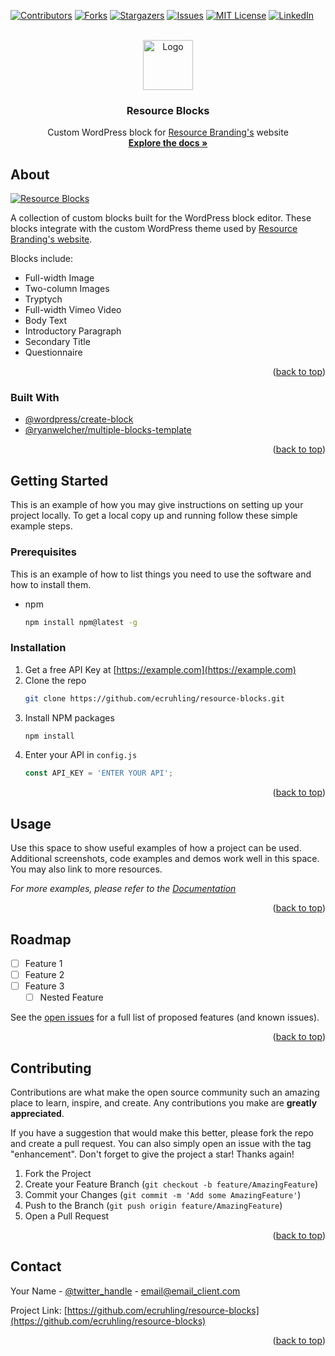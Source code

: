 <div id="top"></div>

<!-- PROJECT SHIELDS -->
[![Contributors][contributors-shield]][contributors-url]
[![Forks][forks-shield]][forks-url]
[![Stargazers][stars-shield]][stars-url]
[![Issues][issues-shield]][issues-url]
[![MIT License][license-shield]][license-url]
[![LinkedIn][linkedin-shield]][linkedin-url]



<!-- PROJECT LOGO -->
<br />
<div align="center">
  <a href="https://github.com/ecruhling/resource-blocks">
    <img src="images/logo.png" alt="Logo" width="80" height="80">
  </a>

<h3 align="center">Resource Blocks</h3>

  <p align="center">
    Custom WordPress block for <a href="https://resourceatlanta.com">Resource Branding's</a> website
    <br />
    <a href="https://github.com/ecruhling/resource-blocks"><strong>Explore the docs »</strong></a>
    <br />
  </p>
</div>




<!-- ABOUT -->
## About

[![Resource Blocks][product-screenshot]](https://resourceatlanta.com)

A collection of custom blocks built for the WordPress block editor. These blocks integrate with the custom WordPress theme used by <a href="https://resourceatlanta.com">Resource Branding's website</a>.

Blocks include:

* Full-width Image
* Two-column Images
* Tryptych
* Full-width Vimeo Video
* Body Text
* Introductory Paragraph
* Secondary Title
* Questionnaire

<p align="right">(<a href="#top">back to top</a>)</p>



### Built With

* [@wordpress/create-block](https://www.npmjs.com/package/@wordpress/create-block)
* [@ryanwelcher/multiple-blocks-template](https://www.npmjs.com/package/@ryanwelcher/multiple-blocks-template)

<p align="right">(<a href="#top">back to top</a>)</p>



<!-- GETTING STARTED -->
## Getting Started

This is an example of how you may give instructions on setting up your project locally.
To get a local copy up and running follow these simple example steps.

### Prerequisites

This is an example of how to list things you need to use the software and how to install them.
* npm
  ```sh
  npm install npm@latest -g
  ```

### Installation

1. Get a free API Key at [https://example.com](https://example.com)
2. Clone the repo
   ```sh
   git clone https://github.com/ecruhling/resource-blocks.git
   ```
3. Install NPM packages
   ```sh
   npm install
   ```
4. Enter your API in `config.js`
   ```js
   const API_KEY = 'ENTER YOUR API';
   ```

<p align="right">(<a href="#top">back to top</a>)</p>



<!-- USAGE EXAMPLES -->
## Usage

Use this space to show useful examples of how a project can be used. Additional screenshots, code examples and demos work well in this space. You may also link to more resources.

_For more examples, please refer to the [Documentation](https://example.com)_

<p align="right">(<a href="#top">back to top</a>)</p>



<!-- ROADMAP -->
## Roadmap

- [ ] Feature 1
- [ ] Feature 2
- [ ] Feature 3
	- [ ] Nested Feature

See the [open issues](https://github.com/ecruhling/resource-blocks/issues) for a full list of proposed features (and known issues).

<p align="right">(<a href="#top">back to top</a>)</p>



<!-- CONTRIBUTING -->
## Contributing

Contributions are what make the open source community such an amazing place to learn, inspire, and create. Any contributions you make are **greatly appreciated**.

If you have a suggestion that would make this better, please fork the repo and create a pull request. You can also simply open an issue with the tag "enhancement".
Don't forget to give the project a star! Thanks again!

1. Fork the Project
2. Create your Feature Branch (`git checkout -b feature/AmazingFeature`)
3. Commit your Changes (`git commit -m 'Add some AmazingFeature'`)
4. Push to the Branch (`git push origin feature/AmazingFeature`)
5. Open a Pull Request

<p align="right">(<a href="#top">back to top</a>)</p>



<!-- CONTACT -->
## Contact

Your Name - [@twitter_handle](https://twitter.com/twitter_handle) - email@email_client.com

Project Link: [https://github.com/ecruhling/resource-blocks](https://github.com/ecruhling/resource-blocks)



<p align="right">(<a href="#top">back to top</a>)</p>



<!-- MARKDOWN LINKS & IMAGES -->
<!-- https://www.markdownguide.org/basic-syntax/#reference-style-links -->
[contributors-shield]: https://img.shields.io/github/contributors/ecruhling/resource-blocks.svg?style=for-the-badge
[contributors-url]: https://github.com/ecruhling/resource-blocks/graphs/contributors
[forks-shield]: https://img.shields.io/github/forks/ecruhling/resource-blocks.svg?style=for-the-badge
[forks-url]: https://github.com/ecruhling/resource-blocks/network/members
[stars-shield]: https://img.shields.io/github/stars/ecruhling/resource-blocks.svg?style=for-the-badge
[stars-url]: https://github.com/ecruhling/resource-blocks/stargazers
[issues-shield]: https://img.shields.io/github/issues/ecruhling/resource-blocks.svg?style=for-the-badge
[issues-url]: https://github.com/ecruhling/resource-blocks/issues
[license-shield]: https://img.shields.io/github/license/ecruhling/resource-blocks.svg?style=for-the-badge
[license-url]: https://github.com/ecruhling/resource-blocks/blob/master/LICENSE.txt
[linkedin-shield]: https://img.shields.io/badge/-LinkedIn-black.svg?style=for-the-badge&logo=linkedin&colorB=555
[linkedin-url]: https://linkedin.com/in/erik-rühling-1a452138
[product-screenshot]: images/screenshot.png
